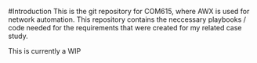 #Introduction
This is the git repository for COM615, where AWX is used for network automation. This repository contains the neccessary playbooks / code needed for the requirements that were created for my related case study. 

This is currently a WIP